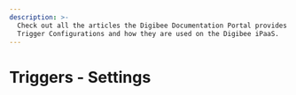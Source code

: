 ```yaml
---
description: >-
  Check out all the articles the Digibee Documentation Portal provides on
  Trigger Configurations and how they are used on the Digibee iPaaS.
---
```


# Triggers - Settings


